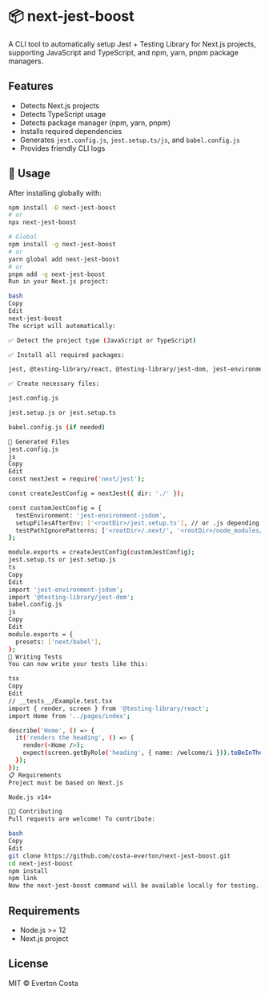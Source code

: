 # 📦 next-jest-boost

A CLI tool to automatically setup Jest + Testing Library for Next.js projects, supporting JavaScript and TypeScript, and npm, yarn, pnpm package managers.

## Features

- Detects Next.js projects
- Detects TypeScript usage
- Detects package manager (npm, yarn, pnpm)
- Installs required dependencies
- Generates `jest.config.js`, `jest.setup.ts/js`, and `babel.config.js`
- Provides friendly CLI logs

## 🚀 Usage

After installing globally with:

```bash
npm install -D next-jest-boost
# or
npx next-jest-boost

# Global
npm install -g next-jest-boost
# or
yarn global add next-jest-boost
# or
pnpm add -g next-jest-boost
Run in your Next.js project:

bash
Copy
Edit
next-jest-boost
The script will automatically:

✅ Detect the project type (JavaScript or TypeScript)

✅ Install all required packages:

jest, @testing-library/react, @testing-library/jest-dom, jest-environment-jsdom, etc.

✅ Create necessary files:

jest.config.js

jest.setup.js or jest.setup.ts

babel.config.js (if needed)

📁 Generated Files
jest.config.js
js
Copy
Edit
const nextJest = require('next/jest');

const createJestConfig = nextJest({ dir: './' });

const customJestConfig = {
  testEnvironment: 'jest-environment-jsdom',
  setupFilesAfterEnv: ['<rootDir>/jest.setup.ts'], // or .js depending on the project
  testPathIgnorePatterns: ['<rootDir>/.next/', '<rootDir>/node_modules/'],
};

module.exports = createJestConfig(customJestConfig);
jest.setup.ts or jest.setup.js
ts
Copy
Edit
import 'jest-environment-jsdom';
import '@testing-library/jest-dom';
babel.config.js
js
Copy
Edit
module.exports = {
  presets: ['next/babel'],
};
🧪 Writing Tests
You can now write your tests like this:

tsx
Copy
Edit
// __tests__/Example.test.tsx
import { render, screen } from '@testing-library/react';
import Home from '../pages/index';

describe('Home', () => {
  it('renders the heading', () => {
    render(<Home />);
    expect(screen.getByRole('heading', { name: /welcome/i })).toBeInTheDocument();
  });
});
📋 Requirements
Project must be based on Next.js

Node.js v14+

👨‍💻 Contributing
Pull requests are welcome! To contribute:

bash
Copy
Edit
git clone https://github.com/costa-everton/next-jest-boost.git
cd next-jest-boost
npm install
npm link
Now the next-jest-boost command will be available locally for testing.
```

## Requirements

- Node.js >= 12
- Next.js project

## License

MIT © Everton Costa
